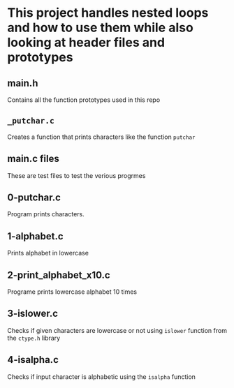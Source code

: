 # This project handles nested loops and how to use them while also looking at header files and prototypes

## main.h
Contains all the function prototypes used in this repo

## `_putchar.c`
Creates a function that prints characters like the function `putchar`

## main.c files
These are test files to test the verious progrmes

## 0-putchar.c
Program prints characters.

## 1-alphabet.c
Prints alphabet in lowercase

## 2-print_alphabet_x10.c
Programe prints lowercase alphabet 10 times

## 3-islower.c
Checks if given characters are lowercase or not using `islower` function from the `ctype.h` library

## 4-isalpha.c
Checks if input character is alphabetic using the `isalpha` function
